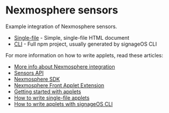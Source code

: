 # Nexmosphere sensors

Example integration of Nexmosphere sensors.

* [Single-file](singlefile-applet) - Simple, single-file HTML document
* [CLI](cli-applet) - Full npm project, usually generated by signageOS CLI

For more information on how to write applets, read these articles:

* [More info about Nexmosphere integration](https://docs.signageos.io/hc/en-us/articles/4413969080594-Nexmosphere-Supported-devices)
* [Sensors API](https://developers.signageos.io/sdk/content/js-sensors)
* [Nexmosphere SDK](https://www.npmjs.com/package/@signageos/nexmosphere-sdk)
* [Nexmosphere Front Applet Extension](https://www.npmjs.com/package/@signageos/front-applet-extension-nexmosphere)
* [Getting started with applets](https://docs.signageos.io/hc/en-us/articles/4405068855570-Introduction-to-Applets)
* [How to write single-file applets](https://docs.signageos.io/hc/en-us/articles/4405011600274)
* [How to write applets with signageOS CLI](https://docs.signageos.io/hc/en-us/articles/4405070294674)
